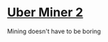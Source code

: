 # [Uber Miner 2](https://www.curseforge.com/minecraft/mc-mods/gianttools)

Mining doesn't have to be boring